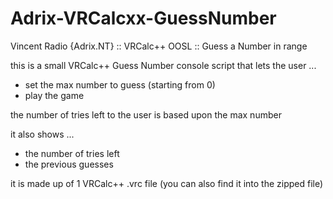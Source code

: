 # Adrix-VRCalcxx-GuessNumber
Vincent Radio {Adrix.NT} :: VRCalc++ OOSL :: Guess a Number in range

this is a small VRCalc++ Guess Number console script that lets the user ...
- set the max number to guess (starting from 0)
- play the game

the number of tries left to the user is based upon the max number

it also shows ...
- the number of tries left
- the previous guesses

it is made up of 1 VRCalc++ .vrc file (you can also find it into the zipped file)

